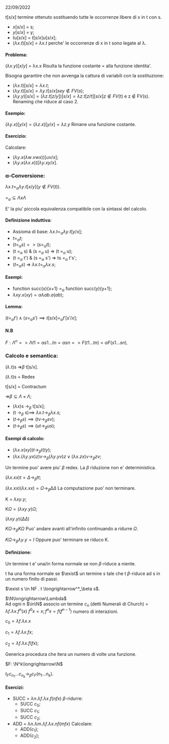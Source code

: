 22/09/2022

$t[s/x]$ termine ottenuto sostituendo tutte le occorrenze libere di x in t con s.
* $x[s/x]$ = s;
* $y[s/x]$ = y;
* $tu[s/x]$ = $t[s/x] u[s/x]$;
* $(λx.t)[s/x]$ = $λx.t$ perche' le occorrenze di x in t sono legate al λ.

#### Problema:
$(λx.y)[x/y]$ = λx.x Risulta la funzione costante = alla funzione identita'.

Bisogna garantire che non avvenga la cattura di variabili con la sostituzione:
* $(λx.t)[s/x] = λx.t$;
* $(λy.t)[s/x] = λy.t[s/x] se y ∉ FV(s);$
* $(λy.y)[s/x] = (λz.t[z/y])[s/x] = λz.t[z/t][s/x] z ∉ FV$(t) e z ∉ FV(s). Renaming che riduce al caso 2.
  
#### Esempio:
$(λy.x)[y/x] = (λz.x)[y/x] = λz.y$ Rimane una funzione costante.

#### Esercizio:
Calcolare:
* $(λy.x(λw.vwx))[uv/x]$;
* $(λy.x(λx.x))[λy.xy/x]$.

### α-Conversione:

$λx.t =_α λy.t[x/y] (y ∉ FV(t)).$

$=_α ⊆ Λ x Λ$ 

E' la piu' piccola equivalenza compatibile con la sintassi del calcolo.

#### Definizione induttiva:
* Assioma di base: $λx.t =_α λy.t[y/x];$
* $t =_α t;$
* $(t =_α s) => (s =_α t);$
* (t =$_α$ s) & (s =$_α$ u) => (t =$_α$ u);
* (t =$_α$ t') & (s =$_α$ s') => ts =$_α$ t's';
* $(t =_α s)$ =>  $λx.t =_α λx.s;$

#### Esempi:
* function succ(x){x+1}  =$_α$ function succ(y){y+1};
* $λxy.x(xy) =α λab.a(ab);$

#### Lemma:
$(t =_α t') \land (s =_α s') \implies t[s/x] =_α t'[s'/x];$

#### N.B
$F: Λ^n => Λ t1 =α s1... tn =α sn => F(t1...tn) =α F(s1...sn)$.

### Calcolo e semantica:

($\lambda$.t)s =>$\beta$ t[s/x].

($\lambda$.t)s = Redex

t[s/x] = Contractum

=>$\beta \subseteq \Lambda \times \Lambda$;

* ($\lambda x$)s $\longrightarrow_\beta$ t[s/x];
* (t $\longrightarrow_\beta$ s)$\implies$ $\lambda x.t \longrightarrow_\beta \lambda x.s$;
* $(t \longrightarrow_\beta s)\implies(tv\longrightarrow_\beta sv)$;
* $(t \longrightarrow_\beta s)\implies(ut\longrightarrow_\beta us)$;

#### Esempi di calcolo:
* $(\lambda x.x(xy))t \longrightarrow_\beta t(ty)$;
* $(\lambda x.(\lambda y.yx)z)v \longrightarrow_\beta (\lambda y.yv)z \lor(\lambda x.zx)v\longrightarrow_\beta zv$;

Un termine puo' avere piu' $\beta$ redex. La $\beta$ riduzione non e' deterministica.

$(\lambda x.xx)t = \Delta \longrightarrow_\beta tt$;

$(\lambda x.xx)(\lambda x.xx) = \Omega\longrightarrow_\beta\Delta\Delta$  La computazione puo' non terminare.

K = $\lambda xy.y$;

K$\Omega = (\lambda xy.y)\Omega$;

$(\lambda xy.y)(\Delta\Delta)$

$K\Omega\longrightarrow_\beta K\Omega$ Puo' andare avanti all'infinito continuando a ridurre $\Omega$.

$K\Omega\longrightarrow_\beta\lambda y.y = I$ Oppure puo' terminare se riduco K.

#### Definizione:
Un termine t e' una/in forma normale se non $\beta$-riduce a niente.

t ha una forma normale se $\exist$ un termine s tale che t $\beta$-riduce ad s in un numero finito di passi.

$\exist s \in NF . t \longrightarrow^*_\beta s$.

$\N\longrightarrow\Lambda$   
Ad ogni n $\in\N$ associo un termine $c_n$ (detti Numerali di Church) = $\lambda f.\lambda x.f^n(x)$
$f^0x = x; f^nx = f(f^{n-1})$ numero di interazioni.

$c_0 = \lambda f.\lambda x.x$

$c_1 = \lambda f.\lambda x.fx$;

$c_2 = \lambda f.\lambda x.f(fx)$;

Generica procedura che itera un numero di volte una funzione.

$F: \N^k\longrightarrow\N$

$t_Fc_{n_1}...c_{n_k}\longrightarrow_\beta c_F(n_1...n_k)$.

#### Esercizi: 
  * SUCC = $\lambda n.\lambda f.\lambda x.f(nfx)$ $\beta$-ridurre:
    * SUCC $c_0$;
    * SUCC $c_1$;
    * SUCC $c_2$;
* ADD = $\lambda n.\lambda m.\lambda f.\lambda x.nf(mfx)$ Calcolare:
  * ADD($c_1$);
  * ADD($c_2$);  